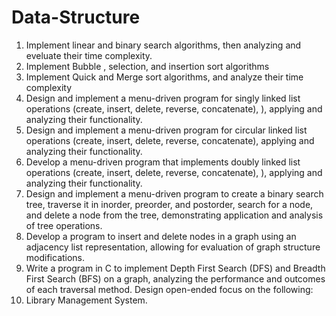 # Data-Structure
1. Implement linear and binary search algorithms, then analyzing and eveluate their time complexity.
2. Implement Bubble , selection, and insertion sort algorithms
3. Implement Quick and Merge sort algorithms, and analyze their time complexity
4. Design and implement a menu-driven program for singly linked list operations (create, insert, delete, reverse, concatenate), ), applying and analyzing their functionality.
5. Design and implement a menu-driven program for circular linked list operations (create, insert, delete, reverse, concatenate), applying and analyzing their functionality.
6. Develop a menu-driven program that implements doubly linked list operations (create, insert, delete, reverse, concatenate), ), applying and analyzing their functionality.
7. Design and implement a menu-driven program to create a binary search tree, traverse it in inorder, preorder, and postorder, search for a node, and delete a node from the tree, demonstrating application and analysis of tree operations.
8. Develop a program to insert and delete nodes in a graph using an adjacency list representation, allowing for evaluation of graph structure modifications.
9. Write a program in C to implement Depth First Search (DFS) and Breadth First Search (BFS) on a graph, analyzing the performance and outcomes of each traversal method.
Design open-ended focus on the following:
10. Library Management System.
